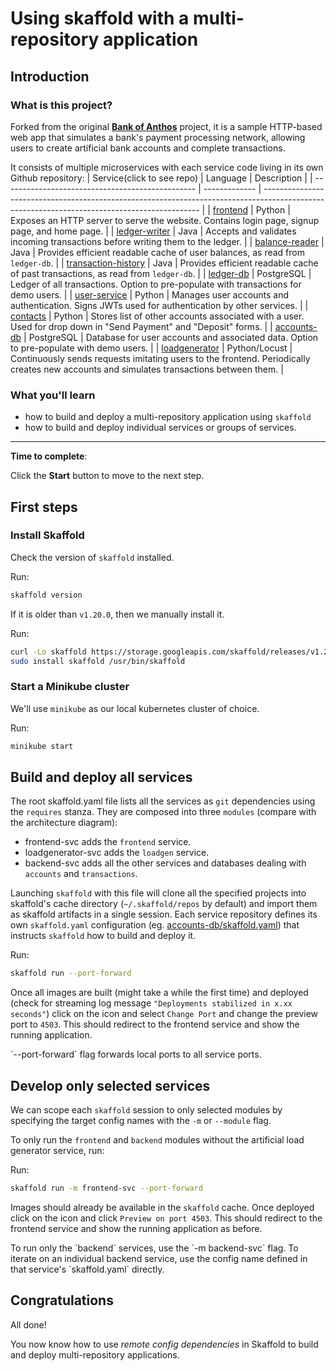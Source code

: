 # Using skaffold with a multi-repository application

## Introduction

### What is this project?
Forked from the original **[Bank of Anthos](https://github.com/GoogleCloudPlatform/bank-of-anthos)** project, it is a sample HTTP-based web app that simulates a bank's payment processing network, allowing users to create artificial bank accounts and complete transactions.

It consists of multiple microservices with each service code living in its own Github repository:
| Service(click to see repo)                                          | Language      | Description                                                                                                                                  |
| ------------------------------------------------ | ------------- | -------------------------------------------------------------------------------------------------------------------------------------------- |
| [frontend](https://github.com/gsquared94/bank-of-anthos-frontend)                       | Python        | Exposes an HTTP server to serve the website. Contains login page, signup page, and home page.                                                |
| [ledger-writer](https://github.com/gsquared94/bank-of-anthos-ledgerwriter)              | Java          | Accepts and validates incoming transactions before writing them to the ledger.                                                               |
| [balance-reader](https://github.com/gsquared94/bank-of-anthos-balancereader)            | Java          | Provides efficient readable cache of user balances, as read from `ledger-db`.                                                                |
| [transaction-history](https://github.com/gsquared94/bank-of-anthos-transactionhistory)  | Java          | Provides efficient readable cache of past transactions, as read from `ledger-db`.                                                            |
| [ledger-db](https://github.com/gsquared94/bank-of-anthos-ledger-db)                     | PostgreSQL | Ledger of all transactions. Option to pre-populate with transactions for demo users.                                                         |
| [user-service](https://github.com/gsquared94/bank-of-anthos-userservice)                | Python        | Manages user accounts and authentication. Signs JWTs used for authentication by other services.                                              |
| [contacts](https://github.com/gsquared94/bank-of-anthos-contacts)                       | Python        | Stores list of other accounts associated with a user. Used for drop down in "Send Payment" and "Deposit" forms. |
| [accounts-db](https://github.com/gsquared94/bank-of-anthos-accounts)                 | PostgreSQL | Database for user accounts and associated data. Option to pre-populate with demo users.                                                      |
| [loadgenerator](https://github.com/gsquared94/bank-of-anthos-loadgenerator)             | Python/Locust | Continuously sends requests imitating users to the frontend. Periodically creates new accounts and simulates transactions between them.      |

### What you'll learn

- how to build and deploy a multi-repository application using `skaffold`
- how to build and deploy individual services or groups of services.

___

**Time to complete**: <walkthrough-tutorial-duration duration=15></walkthrough-tutorial-duration>

Click the **Start** button to move to the next step.

## First steps

### Install Skaffold

Check the version of `skaffold` installed.

Run:
```bash
skaffold version
```

 If it is older than `v1.20.0`, then we manually install it. 

Run:
```bash
curl -Lo skaffold https://storage.googleapis.com/skaffold/releases/v1.20.0/skaffold-linux-amd64 
sudo install skaffold /usr/bin/skaffold
```

### Start a Minikube cluster

We'll use `minikube` as our local kubernetes cluster of choice.

Run:
```bash
minikube start
```


## Build and deploy all services

The root <walkthrough-editor-open-file filePath="skaffold.yaml">skaffold.yaml</walkthrough-editor-open-file> file lists all the services as `git` dependencies using the `requires` stanza. They are composed into three `modules` (compare with the <walkthrough-editor-open-file filePath="architecture.png">architecture diagram</walkthrough-editor-open-file>):
- <walkthrough-editor-select-line filePath="skaffold.yaml" startLine="3" startCharacterOffset="7" endLine="4" endCharacterOffset="0">frontend-svc</walkthrough-editor-select-line> adds the `frontend` service.
- <walkthrough-editor-select-line filePath="skaffold.yaml" startLine="17" startCharacterOffset="7" endLine="18" endCharacterOffset="0">loadgenerator-svc</walkthrough-editor-select-line> adds the `loadgen` service.
- <walkthrough-editor-select-line filePath="skaffold.yaml" startLine="28" startCharacterOffset="7" endLine="29" endCharacterOffset="0">backend-svc</walkthrough-editor-select-line> adds all the other services and databases dealing with `accounts` and `transactions`.

Launching `skaffold` with this file will clone all the specified projects into skaffold's cache directory (`~/.skaffold/repos` by default) and import them as skaffold artifacts in a single session. Each service repository defines its own `skaffold.yaml` configuration (eg. [accounts-db/skaffold.yaml](https://github.com/gsquared94/bank-of-anthos-accounts/blob/main/skaffold.yaml)) that instructs `skaffold` how to build and deploy it. 

Run:
```bash
skaffold run --port-forward
```

Once all images are built (might take a while the first time) and deployed (check for streaming log message `"Deployments stabilized in x.xx seconds"`) click on the <walkthrough-web-preview-icon></walkthrough-web-preview-icon> icon and select `Change Port` and change the preview port to `4503`. This should redirect to the frontend service and show the running application.

<walkthrough-footnote>
    `--port-forward` flag forwards local ports to all service ports.
</walkthrough-footnote>

## Develop only selected services

We can scope each `skaffold` session to only selected modules by specifying the target config names with the `-m` or `--module` flag.

To only run the `frontend` and `backend` modules without the artificial load generator service, run:

Run:
```bash
skaffold run -m frontend-svc --port-forward
```

Images should already be available in the `skaffold` cache. Once deployed click on the <walkthrough-web-preview-icon></walkthrough-web-preview-icon> icon and click `Preview on port 4503`. This should redirect to the frontend service and show the running application as before.

<walkthrough-footnote>
    To run only the `backend` services, use the `-m backend-svc` flag. To iterate on an individual backend service, use the config name defined in that service's `skaffold.yaml` directly. 
</walkthrough-footnote>

## Congratulations

<walkthrough-conclusion-trophy></walkthrough-conclusion-trophy>

All done!

You now know how to use _remote config dependencies_ in Skaffold to build and deploy multi-repository applications.
